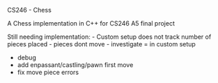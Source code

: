 CS246 - Chess

A Chess implementation in C++ for CS246 A5 final project

Still needing implementation:
    - Custom setup does not track number of pieces placed
    - pieces dont move
    - investigate = in custom setup

- debug
- add enpassant/castling/pawn first move
- fix move piece errors